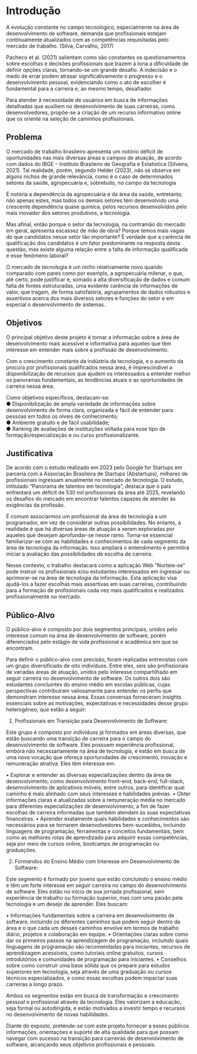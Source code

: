 # Introdução

A evolução constante no campo tecnológico, especialmente na área de desenvolvimento de software, demanda que profissionais estejam continuamente atualizados com as competências requisitadas pelo mercado de trabalho. (Silva; Carvalho, 2017)

Pacheco et al. (2021) salientam como são constantes os questionamentos sobre escolhas e decisões profissionais que trazem à tona a dificuldade de definir opções claras, tornando-se um grande desafio. A indecisão e o medo de errar podem atrasar significativamente o progresso e o desenvolvimento pessoal, evidenciando como o ato de escolher é fundamental para a carreira e, ao mesmo tempo, desafiador.

Para atender à necessidade de usuários em busca de informações detalhadas que auxiliem no desenvolvimento de suas carreiras, como desenvolvedores, propõe-se a criação de um recurso informativo online que os oriente na seleção de caminhos profissionais.

## Problema

O mercado de trabalho brasileiro apresenta um notório déficit de oportunidades nas mais diversas áreas e campos de atuação, de acordo com dados do IBGE – Instituto Brasileiro de Geografia e Estatística (Silveira, 2021). Tal realidade, porém, segundo Helder (2023), não se observa em alguns nichos de grande relevância, como é o caso de determinados setores da saúde, agropecuária e, sobretudo, no campo da tecnologia 

É notória a dependência da agropecuária e da área da saúde, entretanto, não apenas estes, mas todos os demais setores têm desenvolvido uma crescente dependência quase química, pelos recursos desenvolvidos pelo mais inovador dos setores produtivos, a tecnologia.

Mas afinal, então porque o setor da tecnologia, na contramão do mercado em geral, apresenta escassez de mão de obra? Porque temos mais vagas do que candidatos nesse setor tão importante? É verdade que a carência de qualificação dos candidatos é um fator predominante na resposta desta questão, mas existe alguma relação entre a falta de informação qualificada e esse fenômeno laboral?

O mercado de tecnologia é um nicho relativamente novo quando comparado com pares como por exemplo, a agropecuária milenar, o que, até certo, pode justificar e, somado a alta diversificação de dados e comum falta de fontes estruturadas, uma evidente carência de informações de valor, que tragam, de forma satisfatória, agrupamentos de dados robustos e assertivos acerca dos mais diversos setores e funções do setor e em especial o desenvolvimento de sistemas.

## Objetivos

O principal objetivo deste projeto é tornar a informação sobre a área de desenvolvimento mais acessível e informativa para aqueles que têm interesse em entender mais sobre a profissão de desenvolvimento. 

Com o crescimento constante da indústria da tecnologia, e o aumento da procura por profissionais qualificados nessa área, é imprescindível a disponibilização de recursos que ajudem os interessados a entender melhor os panoramas fundamentais, as tendências atuais e as oportunidades de carreira nessa área. 

Como objetivos específicos, destacam-se:<br>
 ● Disponibilização de ampla variedade de informações sobre desenvolvimento de forma clara, organizada e fácil de entender para pessoas em todos os níveis de conhecimento; <br>
 ● Ambiente gratuito e de fácil usabilidade; <br>
 ● Ranking de avaliações de instituições voltada para esse tipo de formação/especialização e ou curso profissionalizante. <br>

## Justificativa

De acordo com o estudo realizado em 2023 pelo Google for Startups em parceria com a Associação Brasileira de Startups (Abstartups), milhares de profissionais ingressam anualmente no mercado de tecnologia. O estudo, intitulado “Panorama de talentos em tecnologia”, destaca que o país enfrentará um déficit de 530 mil profissionais da área até 2025, revelando os desafios do mercado em encontrar talentos capazes de atender às exigências da profissão.

É comum associarmos um profissional da área de tecnologia a um programador, em vez de considerar outras possibilidades. No entanto, a realidade é que há diversas áreas de atuação a serem exploradas por aqueles que desejam aprofundar-se nesse ramo. Torna-se essencial familiarizar-se com as habilidades e conhecimentos de cada segmento da área de tecnologia da informação. Isso ampliará o entendimento e permitirá iniciar a avaliação das possibilidades de escolha de carreira.

Nesse contexto, o trabalho destacará como a aplicação Web “Norteie-se” pode instruir os profissionais e/ou estudantes interessados em ingressar ou aprimorar-se na área de tecnologia da informação. Esta aplicação visa ajudá-los a fazer escolhas mais assertivas em suas carreiras, contribuindo para a formação de profissionais cada vez mais qualificados e realizados profissionalmente no mercado.

## Público-Alvo

O público-alvo é composto por dois segmentos principais, unidos pelo interesse comum na área de desenvolvimento de software, porém diferenciados pelo estágio de vida profissional e acadêmica em que se encontram.

Para definir o público-alvo com precisão, foram realizadas entrevistas com um grupo diversificado de oito indivíduos. Entre eles, seis são profissionais de variadas áreas de atuação, unidos pelo interesse compartilhado em seguir carreira no desenvolvimento de software. Os outros dois são estudantes concluintes do ensino médio em escolas públicas, cujas perspectivas contribuíram valiosamente para entender os perfis que demonstram interesse nessa área. Essas conversas forneceram insights essenciais sobre as motivações, expectativas e necessidades desse grupo heterogêneo, que estão a seguir:

1.	Profissionais em Transição para Desenvolvimento de Software:

Este grupo é composto por indivíduos já formados em áreas diversas, que estão buscando uma transição de carreira para o campo do desenvolvimento de software. Eles possuem experiência profissional, embora não necessariamente na área de tecnologia, e estão em busca de uma nova vocação que ofereça oportunidades de crescimento, inovação e remuneração atrativa. Eles têm interesse em:

 •	Explorar e entender as diversas especializações dentro da área de desenvolvimento, como desenvolvimento front-end, back-end, full-stack, desenvolvimento de aplicativos móveis, entre outros, para identificar qual caminho é mais alinhado com seus interesses e habilidades prévias.
 •	Obter informações claras e atualizadas sobre a remuneração média no mercado para diferentes especializações de desenvolvimento, a fim de fazer escolhas de carreira informadas que também atendam às suas expectativas financeiras.
 •	Aprender exatamente quais habilidades e conhecimentos são necessários para se tornarem desenvolvedores bem-sucedidos, incluindo linguagens de programação, ferramentas e conceitos fundamentais, bem como as melhores rotas de aprendizado para adquirir essas competências, seja por meio de cursos online, bootcamps de programação ou graduações.

2.	Formandos do Ensino Médio com Interesse em Desenvolvimento de Software:

Este segmento é formado por jovens que estão concluindo o ensino médio e têm um forte interesse em seguir carreira no campo do desenvolvimento de software. Eles estão no início de sua jornada profissional, sem experiência de trabalho ou formação superior, mas com uma paixão pela tecnologia e um desejo de aprender. Eles buscam:

 •	Informações fundamentais sobre a carreira em desenvolvimento de software, incluindo os diferentes caminhos que podem seguir dentro da área e o que cada um desses caminhos envolve em termos de trabalho diário, projetos e colaboração em equipe.
 •	Orientações claras sobre como dar os primeiros passos na aprendizagem de programação, incluindo quais linguagens de programação são recomendadas para iniciantes, recursos de aprendizagem acessíveis, como tutoriais online gratuitos, cursos introdutórios e comunidades de programação para iniciantes.
 •	Conselhos sobre como construir uma base sólida que os prepare para estudos superiores em tecnologia, seja através de uma graduação ou cursos técnicos especializados, e como essas escolhas podem impactar suas carreiras a longo prazo.

Ambos os segmentos estão em busca de transformação e crescimento pessoal e profissional através da tecnologia. Eles valorizam a educação, seja formal ou autodirigida, e estão motivados a investir tempo e recursos no desenvolvimento de novas habilidades.

Diante do exposto, pretende-se com este projeto fornecer a esses públicos informações, orientações e suporte de alta qualidade para que possam navegar com sucesso na transição para carreiras de desenvolvimento de software, alcançando seus objetivos profissionais e pessoais.

